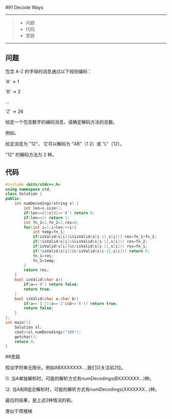 #91 Decode Ways

---

> * 问题
> * 代码
> * 思路

---

## 问题

包含 A-Z 的字母的消息通过以下规则编码：

'A' -> 1

'B' -> 2

...

'Z' -> 26

给定一个包含数字的编码消息，请确定解码方法的总数。

例如，

给定消息为 "12"， 它可以解码为 "AB"（1 2）或 "L"（12）。

"12" 的解码方法为 2 种。

## 代码

```C++
#include <bits/stdc++.h>
using namespace std;
class Solution {
public:
    int numDecodings(string s) {
        int len=s.size();
        if(len==0||s[0]=='0') return 0;
        if(len==1) return 1;
        int fn_1=1,fn_2=1,res=0;
        for(int i=1;i<len;++i){
            int temp=fn_1;
            if(isValid(s[i])&&isValid(s[i-1],s[i])) res=fn_1+fn_2;
            if(!isValid(s[i])&&isValid(s[i-1],s[i])) res=fn_2; 
            if(isValid(s[i])&&!isValid(s[i-1],s[i])) res=fn_1;
            if(!isValid(s[i])&&!isValid(s[i-1],s[i])) return 0;
            fn_1=res;
            fn_2=temp;
        }
        return res;
    }
    bool isValid(char a){
        if(a=='0') return false;
        return true;
    }
    bool isValid(char a,char b){
        if(a=='1'||(a=='2'&&b<='6')) return true;
        return false;
    }
};
int main(){
    Solution sl;
    cout<<sl.numDecodings("100");
    getchar();
    return 0;
}
```

##思路

假设字符串无限长，例如ABXXXXXXX…,我们只关注前2位。 

\1. 当A单独解析时，可能的解析方式有numDecodings(BXXXXXXX…)种。 

\2. 当A和B组合解析时，可能的解析方式有numDecodings(XXXXXXX…)种。 

最后的结果，是上述2种情况的和。 

类似于爬楼梯